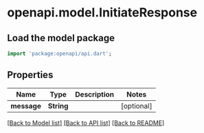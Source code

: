 # openapi.model.InitiateResponse

## Load the model package

```dart
import 'package:openapi/api.dart';
```

## Properties

| Name        | Type       | Description | Notes      |
| ----------- | ---------- | ----------- | ---------- |
| **message** | **String** |             | [optional] |

[[Back to Model list]](../README.md#documentation-for-models) [[Back to API list]](../README.md#documentation-for-api-endpoints) [[Back to README]](../README.md)
